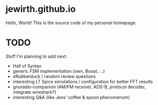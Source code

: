 # jewirth.github.io

Hello, World! This is the source code of my personal homepage.

# TODO

Stuff I'm planning to add next:
- Hall of Syntax
- generic FSM implementation (own, Boost, ...)
- eRubberduck / random review questions
- interesting LT Spice simulations / configuration for better FFT results
- gnuradio-companion (AM/FM receiver, ADS-B, protocol decoder, integrate wireshark?)
- interesting Q&A (like Jens' coffee & spoon phenomenom)
